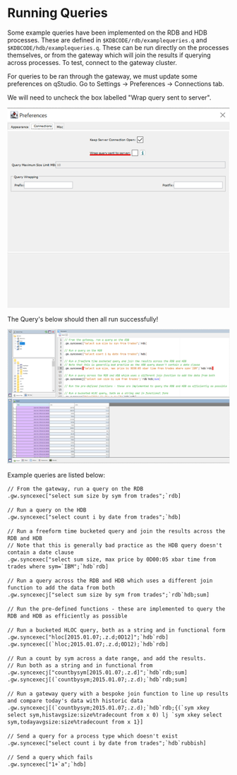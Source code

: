 Running Queries
===============

Some example queries have been implemented on the RDB and HDB processes. These are defined in ``$KDBCODE/rdb/examplequeries.q`` and ``$KDBCODE/hdb/examplequeries.q``. These can be run directly on the processes themselves, or from the gateway which will join the results if querying across processes. To test, connect to the gateway cluster.

For queries to be ran through the gateway, we must update some preferences on qStudio. Go to Settings -> Preferences -> Connections tab.

We will need to uncheck the box labelled "Wrap query sent to server".

![Preferences](workshop/graphics/Preferences.png)

The Query's below should then all run successfully!

![qStudio Queries](workshop/graphics/RunningQueries.png)

Example queries are listed below:

    // From the gateway, run a query on the RDB
    .gw.syncexec["select sum size by sym from trades";`rdb]

    // Run a query on the HDB
    .gw.syncexec["select count i by date from trades";`hdb]

    // Run a freeform time bucketed query and join the results across the RDB and HDB
    // Note that this is generally bad practice as the HDB query doesn't contain a date clause
    .gw.syncexec["select sum size, max price by 0D00:05 xbar time from trades where sym=`IBM";`hdb`rdb]

    // Run a query across the RDB and HDB which uses a different join function to add the data from both 
    .gw.syncexecj["select sum size by sym from trades";`rdb`hdb;sum]

    // Run the pre-defined functions - these are implemented to query the RDB and HDB as efficiently as possible

    // Run a bucketed HLOC query, both as a string and in functional form
    .gw.syncexec["hloc[2015.01.07;.z.d;0D12]";`hdb`rdb]
    .gw.syncexec[(`hloc;2015.01.07;.z.d;0D12);`hdb`rdb]

    // Run a count by sym across a date range, and add the results. 
    // Run both as a string and in functional from
    .gw.syncexecj["countbysym[2015.01.07;.z.d]";`hdb`rdb;sum]
    .gw.syncexecj[(`countbysym;2015.01.07;.z.d);`hdb`rdb;sum]

    // Run a gateway query with a bespoke join function to line up results and compare today's data with historic data
    .gw.syncexecj[(`countbysym;2015.01.07;.z.d);`hdb`rdb;{(`sym xkey select sym,histavgsize:size%tradecount from x 0) lj `sym xkey select sym,todayavgsize:size%tradecount from x 1}]

    // Send a query for a process type which doesn't exist
    .gw.syncexec["select count i by date from trades";`hdb`rubbish]

    // Send a query which fails
    .gw.syncexec["1+`a";`hdb]
